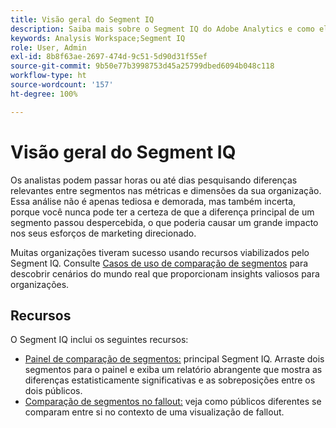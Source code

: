 ```yaml
---
title: Visão geral do Segment IQ
description: Saiba mais sobre o Segment IQ do Adobe Analytics e como ele pode ajudar sua organização.
keywords: Analysis Workspace;Segment IQ
role: User, Admin
exl-id: 8b8f63ae-2697-474d-9c51-5d90d31f55ef
source-git-commit: 9b50e77b3998753d45a25799dbed6094b048c118
workflow-type: ht
source-wordcount: '157'
ht-degree: 100%

---
```


# Visão geral do Segment IQ

Os analistas podem passar horas ou até dias pesquisando diferenças relevantes entre segmentos nas métricas e dimensões da sua organização. Essa análise não é apenas tediosa e demorada, mas também incerta, porque você nunca pode ter a certeza de que a diferença principal de um segmento passou despercebida, o que poderia causar um grande impacto nos seus esforços de marketing direcionado.

Muitas organizações tiveram sucesso usando recursos viabilizados pelo Segment IQ. Consulte [Casos de uso de comparação de segmentos](c-panels/c-segment-comparison/segment-compare-use-cases.md) para descobrir cenários do mundo real que proporcionam insights valiosos para organizações.

## Recursos

O Segment IQ inclui os seguintes recursos:

* [Painel de comparação de segmentos:](c-panels/c-segment-comparison/segment-comparison.md) principal Segment IQ. Arraste dois segmentos para o painel e exiba um relatório abrangente que mostra as diferenças estatisticamente significativas e as sobreposições entre os dois públicos.
* [Comparação de segmentos no fallout:](visualizations/fallout/compare-segments-fallout.md) veja como públicos diferentes se comparam entre si no contexto de uma visualização de fallout.
